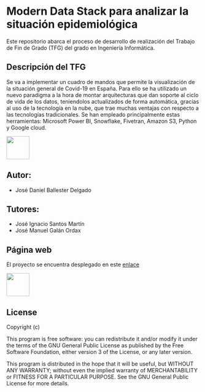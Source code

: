 # Modern Data Stack para analizar la situación epidemiológica
Este repositorio abarca el proceso de desarrollo de realización del Trabajo de Fin de Grado (TFG) del grado en Ingeniería Informática.

## Descripción del TFG
Se va a implementar un cuadro de mandos que permite la visualización de la situación general de Covid-19 en España. Para ello se ha utilizado un nuevo paradigma a la hora de montar arquitecturas que dan soporte al ciclo de vida de los datos, teniendolos actualizados de forma automática, gracias al uso de la tecnología en la nube, que trae muchas ventajas con respecto a las tecnologías tradicionales. Se han empleado principalmente estas herramientas: Microsoft Power BI, Snowflake, Fivetran, Amazon S3, Python y Google cloud.

 <img src="https://gyazo.com/de71050193eeb18f5219a30a95a50d76" height="60">

## Autor: 
- José Daniel Ballester Delgado

## Tutores:
- José Ignacio Santos Martín
- José Manuel Galán Ordax

## Página web
El proyecto se encuentra desplegado en este [enlace]([https://cloud.getdbt.com/accounts/60634/develop/1322589/docs/index.html#!/overview](https://app.powerbi.com/reportEmbed?reportId=1bac7505-a8ee-4592-81ea-4d9384ce787d&autoAuth=true&ctid=2aa3b0b5-a782-4f38-a898-e483b20e8d61&config=eyJjbHVzdGVyVXJsIjoiaHR0cHM6Ly93YWJpLW5vcnRoLWV1cm9wZS1yZWRpcmVjdC5hbmFseXNpcy53aW5kb3dzLm5ldC8ifQ%3D%3D))


 <img src="[https://gyazo.com/de71050193eeb18f5219a30a95a50d76](https://gyazo.com/4ab77f28ef5d54b7ec1d4d407c77f6be)" height="60">

## License

Copyright (c) 

This program is free software: you can redistribute it and/or modify
it under the terms of the GNU General Public License as published by
the Free Software Foundation, either version 3 of the License, or
any later version.

This program is distributed in the hope that it will be useful,
but WITHOUT ANY WARRANTY; without even the implied warranty of
MERCHANTABILITY or FITNESS FOR A PARTICULAR PURPOSE. See the
GNU General Public License for more details.
